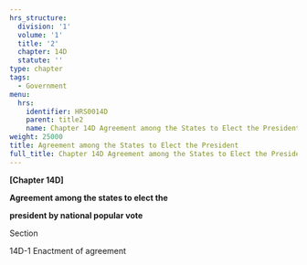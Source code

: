 ```yaml
---
hrs_structure:
  division: '1'
  volume: '1'
  title: '2'
  chapter: 14D
  statute: ''
type: chapter
tags:
  - Government
menu:
  hrs:
    identifier: HRS0014D
    parent: title2
    name: Chapter 14D Agreement among the States to Elect the President
weight: 25000
title: Agreement among the States to Elect the President
full_title: Chapter 14D Agreement among the States to Elect the President
---
```

**[Chapter 14D]**

**Agreement among the states to elect the**

**president by national popular vote**

Section

14D-1 Enactment of agreement